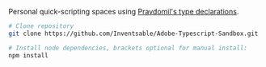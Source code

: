 Personal quick-scripting spaces using [Pravdomil's type declarations](https://github.com/pravdomil/types-for-adobe#readme).

``` bash
# Clone repository
git clone https://github.com/Inventsable/Adobe-Typescript-Sandbox.git

# Install node dependencies, brackets optional for manual install:
npm install
```
